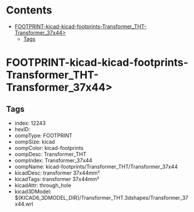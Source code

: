 



Contents
========

* [FOOTPRINT-kicad-kicad-footprints-Transformer_THT-Transformer_37x44>](#footprint-kicad-kicad-footprints-transformer_tht-transformer_37x44)
	* [Tags](#tags)

# FOOTPRINT-kicad-kicad-footprints-Transformer_THT-Transformer_37x44>

## Tags

- index: 12243
- hexID: 
- oompType: FOOTPRINT
- oompSize: kicad
- oompColor: kicad-footprints
- oompDesc: Transformer_THT
- oompIndex: Transformer_37x44
- oompName: kicad-footprints/Transformer_THT/Transformer_37x44
- kicadDesc: transformer 37x44mm²
- kicadTags: transformer 37x44mm²
- kicadAttr: through_hole
- kicad3DModel: ${KICAD6_3DMODEL_DIR}/Transformer_THT.3dshapes/Transformer_37x44.wrl
